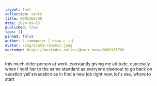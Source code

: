 ```yaml
---
layout: toot
collection: toots
title: 0905165700
date: 2024-09-05
published: true
tags: []
pinned: false
author: ⸸ commander ░ nova ⸸ :~$
avatar: /img/avatar/daemon.jpeg
mastodon: https://mastodon.online/@cmdr_nova/0905165700
---
```


this much older person at work ,constantly giving me attitude, especially when I hold her to the same standard as everyone elsebout to go back on vacation yall'stvacation as in find a new job right now, let's see, where to start
